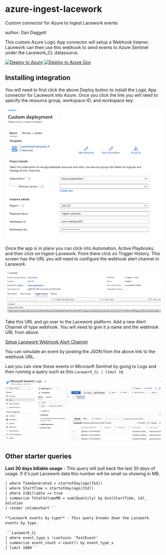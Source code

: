# azure-ingest-lacework
Custom connector for Azure to ingest Lacework events

author: Dan Daggett 

This custom Azure Logic App connector will setup a Webhook listener. Lacework can then use this webhook to send events to Azure Sentinel under the Lacework_CL datasource.

[![Deploy to Azure](https://aka.ms/deploytoazurebutton)](https://portal.azure.com/#create/Microsoft.Template/uri/https%3A%2F%2Fraw.githubusercontent.com%2Fsgviking%2Fazure-ingest-lacework%2Fmain%2Fazure-ingest-lacework.json)
[![Deploy to Azure Gov](https://aka.ms/deploytoazuregovbutton)](https://portal.azure.us/#create/Microsoft.Template/uri/https%3A%2F%2Fraw.githubusercontent.com%2Fsgviking%2Fazure-ingest-lacework%2Fmain%2Fazure-ingest-lacework.json)

## Installing integration  

You will need to first click the above Deploy button to install the Logic App connector for Lacework into Azure.  Once you click the link you will need to specify the resource group, workspace ID, and workspace key.  

![Config screenshop](https://raw.githubusercontent.com/sgviking/azure-ingest-lacework/main/images/logicappconfig.png)

Once the app is in place you can click into Automation, Active Playbooks, and then click on Ingest-Lacework. From there click on Trigger History.  This screen has the URL you will need to configure the webhook alert channel in Lacework.  

![Webhook Screenshot](https://raw.githubusercontent.com/sgviking/azure-ingest-lacework/main/images/webhook_url.png)

Take this URL and go over to the Lacework platform. Add a new Alert Channel of type webhook. You will need to give it a name and the webhook URL from above.  

[Setup Lacework Webhook Alert Channel](https://docs.lacework.com/webhook)  

You can simulate an event by posting the JSON from the above link to the webhook URL.

Last you can view these events in Microsoft Sentinel by going to Logs and then running a query such as this `Lacework_CL | limit 10`.  

![Query Lacework events in Sentinel](https://raw.githubusercontent.com/sgviking/azure-ingest-lacework/main/images/search.png)  

## Other starter queries  

**Last 30 days billable usage** - This query will pull back the last 30 days of usage. If it's just Lacework data this number will be small so showing in MB.  

```Usage
| where TimeGenerated > startofday(ago(31d))
| where StartTime > startofday(ago(31d))
| where IsBillable == true
| summarize TotalVolumeMB = sum(Quantity) by bin(StartTime, 1d), Solution
| render columnchart```  

**Lacework events by type** - This query breaks down the Lacework events by type.  

```Lacework_CL
| where event_type_s !contains 'TestEvent'
| summarize event_count = count() by event_type_s
| limit 1000```  


